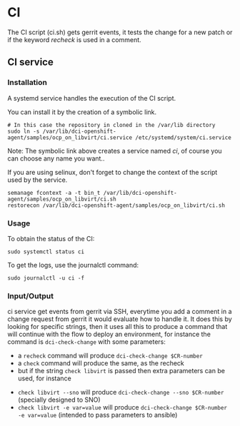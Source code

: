 # CI

The CI script (ci.sh) gets gerrit events, it tests the change for a new patch or if the keyword *recheck* is used in a comment.

## CI service

### Installation

A systemd service handles the execution of the CI script.

You can install it by the creation of a symbolic link.

```
# In this case the repository in cloned in the /var/lib directory
sudo ln -s /var/lib/dci-openshift-agent/samples/ocp_on_libvirt/ci.service /etc/systemd/system/ci.service
```

Note: The symbolic link above creates a service named *ci*, of course you can choose any name you want..

If you are using selinux, don't forget to change the context of the script used by the service.

```
semanage fcontext -a -t bin_t /var/lib/dci-openshift-agent/samples/ocp_on_libvirt/ci.sh
restorecon /var/lib/dci-openshift-agent/samples/ocp_on_libvirt/ci.sh
```

### Usage

To obtain the status of the CI:

```
sudo systemctl status ci
```

To get the logs, use the journalctl command:

```
sudo journalctl -u ci -f
```

### Input/Output

ci service get events from gerrit via SSH, everytime you add a comment in a change request from gerrit
it would evaluate how to handle it. It does this by looking for specific strings, then it uses all this
to produce a command that will continue with the flow to deploy an environment, for instance the command
is `dci-check-change` with some parameters:

- a `recheck` command will produce `dci-check-change $CR-number`
- a `check` command will produce the same, as the recheck
- but if the string `check libvirt` is passed then extra parameters can be used, for instance
 * `check libvirt --sno` will produce `dci-check-change --sno $CR-number` (specially designed to SNO)
 * `check libvirt -e var=value` will produce `dci-check-change $CR-number -e var=value` (intended to pass parameters to ansible)
